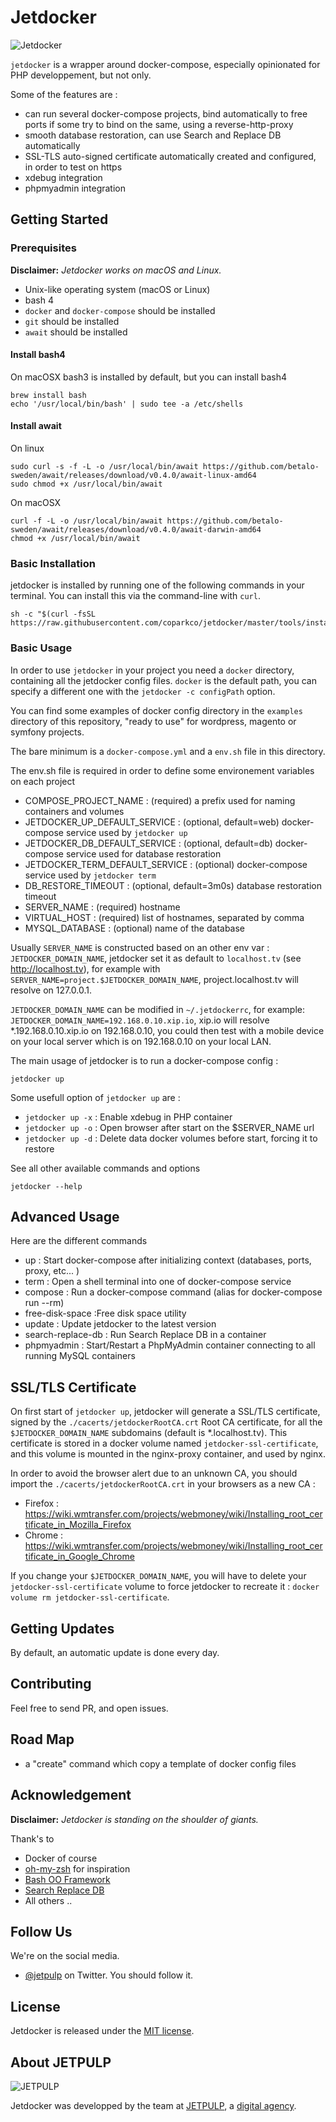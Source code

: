 Jetdocker
==============
![Jetdocker](https://raw.githubusercontent.com/docker/compose/master/logo.png "Docker Compose Logo")

`jetdocker` is a wrapper around docker-compose, especially opinionated for PHP developpement, but not only.

Some of the features are :
* can run several docker-compose projects, bind automatically to free ports if some try to bind on the same, using a reverse-http-proxy
* smooth database restoration, can use Search and Replace DB automatically
* SSL-TLS auto-signed certificate automatically created and configured, in order to test on https
* xdebug integration
* phpmyadmin integration

## Getting Started

### Prerequisites

__Disclaimer:__ _Jetdocker works on macOS and Linux._

* Unix-like operating system (macOS or Linux)
* bash 4
* `docker` and `docker-compose` should be installed
* `git` should be installed
* `await` should be installed

#### Install bash4

On macOSX bash3 is installed by default, but you can install bash4

```shell
brew install bash
echo '/usr/local/bin/bash' | sudo tee -a /etc/shells
```

#### Install await

On linux

```shell
sudo curl -s -f -L -o /usr/local/bin/await https://github.com/betalo-sweden/await/releases/download/v0.4.0/await-linux-amd64
sudo chmod +x /usr/local/bin/await
```

On macOSX
```shell
curl -f -L -o /usr/local/bin/await https://github.com/betalo-sweden/await/releases/download/v0.4.0/await-darwin-amd64
chmod +x /usr/local/bin/await
```

### Basic Installation

jetdocker is installed by running one of the following commands in your terminal. You can install this via the command-line with `curl`.

```shell
sh -c "$(curl -fsSL https://raw.githubusercontent.com/coparkco/jetdocker/master/tools/install.sh)"
```


### Basic Usage

In order to use `jetdocker` in your project you need a `docker` directory, containing all the jetdocker config files.
`docker` is the default path, you can specify a different one with the `jetdocker -c configPath` option.

You can find some examples of docker config directory in the `examples` directory of this repository, "ready to use" for wordpress, magento or symfony projects.

The bare minimum is a `docker-compose.yml` and a `env.sh` file in this directory.

The env.sh file is required in order to define some environement variables on each project

* COMPOSE_PROJECT_NAME : (required) a prefix used for naming containers and volumes
* JETDOCKER_UP_DEFAULT_SERVICE : (optional, default=web) docker-compose service used by `jetdocker up`
* JETDOCKER_DB_DEFAULT_SERVICE : (optional, default=db) docker-compose service used for database restoration
* JETDOCKER_TERM_DEFAULT_SERVICE : (optional) docker-compose service used by `jetdocker term`
* DB_RESTORE_TIMEOUT : (optional, default=3m0s) database restoration timeout
* SERVER_NAME : (required) hostname
* VIRTUAL_HOST : (required) list of hostnames, separated by comma
* MYSQL_DATABASE : (optional) name of the database

Usually `SERVER_NAME` is constructed based on an other env var : `JETDOCKER_DOMAIN_NAME`, jetdocker set it as default to `localhost.tv` (see http://localhost.tv), for example with `SERVER_NAME=project.$JETDOCKER_DOMAIN_NAME`, project.localhost.tv will resolve on 127.0.0.1.

`JETDOCKER_DOMAIN_NAME` can be modified in `~/.jetdockerrc`, for example: `JETDOCKER_DOMAIN_NAME=192.168.0.10.xip.io`, xip.io will resolve *.192.168.0.10.xip.io on 192.168.0.10, you could then test with a mobile device on your local server which is on 192.168.0.10 on your local LAN.

The main usage of jetdocker is to run a docker-compose config :

```shell
jetdocker up
```

Some usefull option of `jetdocker up` are :
* `jetdocker up -x` : Enable xdebug in PHP container
* `jetdocker up -o` : Open browser after start on the $SERVER_NAME url
* `jetdocker up -d` : Delete data docker volumes before start, forcing it to restore

See all other available commands and options

```shell
jetdocker --help
```

## Advanced Usage

Here are the different commands

* up : Start docker-compose after initializing context (databases, ports, proxy, etc... )
* term : Open a shell terminal into one of docker-compose service
* compose : Run a docker-compose command (alias for docker-compose run --rm)
* free-disk-space :Free disk space utility
* update : Update jetdocker to the latest version
* search-replace-db : Run Search Replace DB in a container
* phpmyadmin : Start/Restart a PhpMyAdmin container connecting to all running MySQL containers

## SSL/TLS Certificate

On first start of `jetdocker up`, jetdocker will generate a SSL/TLS certificate, signed by the `./cacerts/jetdockerRootCA.crt` Root CA certificate, for all the `$JETDOCKER_DOMAIN_NAME` subdomains (default is *.localhost.tv).
This certificate is stored in a docker volume named `jetdocker-ssl-certificate`, and this volume is mounted in the nginx-proxy container, and used by nginx.

In order to avoid the browser alert due to an unknown CA, you should import the `./cacerts/jetdockerRootCA.crt` in your browsers as a new CA :
* Firefox : https://wiki.wmtransfer.com/projects/webmoney/wiki/Installing_root_certificate_in_Mozilla_Firefox
* Chrome : https://wiki.wmtransfer.com/projects/webmoney/wiki/Installing_root_certificate_in_Google_Chrome

If you change your `$JETDOCKER_DOMAIN_NAME`, you will have to delete your `jetdocker-ssl-certificate` volume to force jetdocker to recreate it : `docker volume rm jetdocker-ssl-certificate`.

## Getting Updates

By default, an automatic update is done every day.


## Contributing

Feel free to send PR, and open issues.

## Road Map

* a "create" command which copy a template of docker config files


## Acknowledgement

__Disclaimer:__ _Jetdocker is standing on the shoulder of giants._

Thank's to
* Docker of course
* [oh-my-zsh](https://github.com/robbyrussell/oh-my-zsh) for inspiration
* [Bash OO Framework](https://github.com/niieani/bash-oo-framework)
* [Search Replace DB](https://interconnectit.com/products/search-and-replace-for-wordpress-databases/)
* All others ..

## Follow Us

We're on the social media.

* [@jetpulp](https://twitter.com/jetpulp) on Twitter. You should follow it.

## License

Jetdocker is released under the [MIT license](LICENSE.txt).

## About JETPULP

![JETPULP](https://blog.jetpulp.fr/wp-content/uploads/sites/2/2017/10/JETPULP_logo_alt_g__2.png)

Jetdocker was developped by the team at [JETPULP](https://www.jetpulp.fr/?utm_source=github), a [digital agency](https://www.jetpulp.fr/expertise/?utm_source=github).
